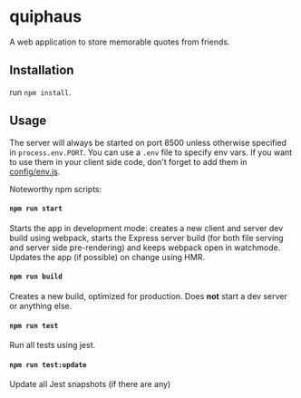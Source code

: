 # quiphaus

A web application to store memorable quotes from friends.

## Installation

run `npm install`.

## Usage

The server will always be started on port 8500 unless otherwise specified in `process.env.PORT`. You can use a `.env` file to specify env vars. If you want to use them in your client side code, don't forget to add them in [config/env.js](config/env.js#L37).

Noteworthy npm scripts:

#### `npm run start`

Starts the app in development mode: creates a new client and server dev build using webpack, starts the Express server build (for both file serving and server side pre-rendering) and keeps webpack open in watchmode. Updates the app (if possible) on change using HMR.

#### `npm run build`

Creates a new build, optimized for production. Does **not** start a dev server or anything else.

#### `npm run test`

Run all tests using jest.

#### `npm run test:update`

Update all Jest snapshots (if there are any)

